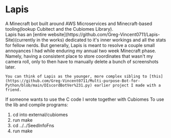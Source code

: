 <h1>Lapis</h1>
<p>
    A Minecraft bot built around AWS Microservices and Minecraft-based tooling(lookup Cubitect and the Cubiomes Library).<br/>
    Lapis has an [entire website](https://github.com/Greg-Vincent0711/Lapis-Site)(currently in the works) dedicated to it's inner workings and all the stats for fellow nerds.
    But generally, Lapis is meant to resolve a couple small annoyances I had while enduring my 
    annual two week Minecraft phase. Namely, having a consistent place to store coordinates that wasn't my camera roll, only to then have to manually delete a bunch of screenshots later.<br/>

    You can think of Lapis as the younger, more complex sibling to [this](https://github.com/Greg-Vincent0711/Multi-purpose-Bot-for-Python/blob/main/DIscordBotVer%231.py) earlier project I made with a friend. 
    
</p>

If someone wants to use the C code I wrote together with Cubiomes
To use the lib and compile programs:
1. cd into external/cubiomes
2. run make
3. cd ../../SeedInfoFns
4. run make
